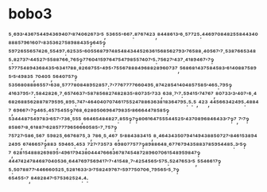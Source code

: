 # bobo3
⁵·⁶⁹³′⁴³⁶⁷⁵⁴⁴⁹⁴³⁶⁹⁴⁰⁷′⁸⁷⁴⁰⁶²⁶⁷³′⁵,⁵³⁶⁵⁵'⁶⁶⁷:⁸⁷⁶⁷⁴²³,⁸⁴⁴⁸⁶¹³′⁶·⁵⁷⁷²⁵:⁴⁴⁶⁹⁷⁰⁸⁴⁸²⁵⁵⁸⁴⁴³⁴⁰⁸⁸⁸⁵⁷⁹⁶¹⁶⁰⁷'⁸³⁵³⁶²⁷⁵⁸⁹⁸⁸⁴³⁵‽⁶⁴⁵‽⁵⁹⁷²⁶⁵⁵⁶⁵⁷⁴²⁶·⁵⁵⁴⁹⁷:⁶²⁵³⁵'⁶⁰⁵⁵⁶⁸⁷⁹⁷⁴⁸⁵⁴⁸⁴³⁴⁴⁵²⁶³⁶¹⁵⁶⁸⁵⁶²⁷⁹³′⁷⁶⁵⁸⁸·⁴⁰⁵⁶⁷′⁷·⁵³⁸⁷⁶⁶⁵³⁴⁸⁵:⁸²⁷³⁷′⁴⁴⁵²⁷′⁵⁵⁸⁸⁷⁶⁶·⁷⁶⁵‽⁷⁷⁶⁰⁴¹⁵⁹⁷⁶⁴⁷⁵⁴⁷⁹⁸⁵⁵⁷⁴⁰⁷′⁵:⁷⁵⁶²⁷′⁴³⁷·⁴¹⁸⁹⁴⁶⁷'⁷‽⁵⁷⁷⁷⁵⁴⁸⁹⁴³⁶⁸⁴³⁵′⁶³⁴¹⁷⁸⁸·⁸²⁶⁸⁷⁵⁵'⁴⁹⁵'⁷⁵⁵⁶⁷⁸⁸⁸⁴⁹⁶⁸⁸²⁸⁹⁶⁰⁷³⁷,⁵⁶⁸⁶⁸¹⁴³⁷⁵⁸⁴⁵⁸³′⁶¹⁴⁰⁸⁸⁷⁵⁸⁹⁵′⁵′⁴⁹⁸³⁵,⁷⁰⁴⁰⁵,⁵⁶⁴⁰⁷⁵⁷‽⁵³⁵⁶⁸⁰⁸⁸⁸⁶⁵⁵⁷'⁶³⁸·⁵⁷⁷⁷⁸⁰⁸⁴⁸⁹⁵²⁸⁵⁷:⁷'⁷⁷⁶⁷⁷⁷⁷⁶⁶⁰⁴⁹⁵·⁸⁷⁴²⁸⁵⁴¹⁴⁰⁴⁸⁵⁷⁵⁸⁵′⁴⁶⁵:⁷⁹⁵‽⁴¹⁶³⁷⁹⁵'⁷:⁵⁸⁴²⁸²⁶·⁷·⁶⁵⁷⁴⁶³⁷'⁵⁸⁷⁸⁵⁶⁸²⁷⁴⁸²⁸³⁵'⁸⁰⁷³⁵′⁷³³,⁶³⁸·⁷′⁷:⁵⁹⁴¹⁵′⁷⁴⁷⁶⁷,⁸⁰⁷³³′³′⁴⁰⁷'⁶·⁴⁶⁸²⁶⁸⁸⁵⁶²⁸⁸⁷⁸⁷⁹⁵⁹⁵·⁸⁹⁵:⁷⁴⁷'⁴⁶⁴⁰⁴⁰⁷⁰⁷⁴⁶¹⁷⁵⁵²⁴⁷⁸⁸⁶³⁶³⁸¹⁸³⁶⁴⁷⁹⁵:⁵:⁵,⁴²³,⁴⁴⁵⁶⁶³⁴²⁴⁹⁵:⁴⁸⁸⁴⁷,⁶⁹⁶⁶⁷'⁷‽⁴⁶⁵:⁴⁵⁷⁵⁴⁵⁵‽⁷⁶⁸·⁶²⁸⁰⁵⁰⁶⁹⁶⁴⁷⁹⁸³⁵′⁸⁶⁶⁶⁴⁴⁷⁸⁵⁸⁵‽⁵³⁴⁴⁴⁸⁷⁵⁴⁹⁷⁸³′⁶⁵⁷'⁷³⁶·⁵⁵⁵,⁶⁶⁴⁶⁵⁴⁸⁴⁸²⁷:⁸⁵⁵‽⁷‽⁸⁰⁶¹⁶⁴⁷⁵⁵⁵⁴⁴⁵²⁵′⁴³⁷⁰⁸⁹⁶⁸⁴⁶⁴³³′⁷‽⁷,⁷′⁷‽⁸⁵⁸⁶⁷′⁸·⁶¹⁸⁸⁷′⁶²⁸⁵⁷⁷⁷⁹⁶⁵⁶⁶⁶⁰⁵⁸⁵'⁷·⁷⁵⁷‽⁷⁵⁷²⁷′⁵⁸⁶·⁵⁶⁷,⁵⁹⁸²⁵·⁶⁶⁷⁶⁸⁷⁵·³,⁷⁸⁶·⁵·⁴⁶⁷,⁵′⁸⁸⁴³⁸³⁴¹⁵,⁸·⁴⁶⁴³⁴³⁵⁰⁷⁹⁴¹⁴⁹⁴³⁸⁸⁵⁰⁷²⁷′⁸⁴⁶¹⁵³⁸⁹⁴²⁴⁹⁵,⁶⁷⁴⁶⁶⁵⁷‽⁸⁸³,⁵⁹⁴⁶⁵:⁴⁵³,⁷²⁷′⁷³⁵⁷³,⁶⁹⁸⁰⁷⁷⁵⁷⁷‽⁸⁹⁸⁸⁶⁴⁸·⁶⁷⁷⁶⁷⁹⁴³⁵⁸⁸³⁷⁸⁵⁹⁵⁴⁴⁸⁵:³′⁵‽⁷,⁶²⁸¹⁵⁴⁸⁸⁸²⁶⁹⁸⁹⁵'⁴⁹⁶¹⁷⁹⁴³⁸⁰⁴⁴⁴⁷⁶⁶⁶³⁶⁷⁸⁷⁴⁵⁴⁸⁷²⁸⁹⁶⁰⁷⁰⁶¹⁵⁴⁸⁹⁵⁹⁸⁴⁷‽⁴⁴⁴⁷⁴²⁴⁷⁸⁴⁶⁸⁷⁰⁴⁰⁵³⁶·⁶⁴⁴⁷⁶⁹⁷⁵⁶⁹⁴¹⁷′⁷'⁴¹⁵⁴⁸·⁷'⁴²⁵⁴⁵⁶⁵′⁵⁷⁵:⁵²⁴⁷⁶⁵³′⁵,⁵⁵⁴⁶⁶¹⁷‽⁵:⁵⁰⁷⁸⁸⁷⁷′⁴⁴⁶⁶⁶⁰⁵²⁵·⁵²⁸¹⁶³³′³′⁷⁵⁸²⁴⁹⁷⁶⁷'⁵⁹⁷⁷⁵⁰⁷⁰⁶·⁷⁹⁵⁶⁵′⁵·⁷‽⁶⁵⁴⁵⁵'⁷,⁸⁴⁸²⁸⁴⁷′⁵⁷⁵³⁶²⁵²⁴:⁴:
